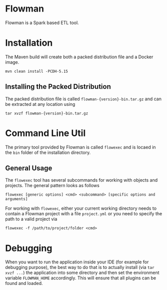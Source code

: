 # Flowman

Flowman is a Spark based ETL tool.

# Installation

The Maven build will create both a packed distribution file and a Docker image.

    mvn clean install -PCDH-5.15

## Installing the Packed Distribution 

The packed distribution file is called `flowman-{version}-bin.tar.gz` and can be extracted at any 
location using

    tar xvzf flowman-{version}-bin.tar.gz

# Command Line Util

The primary tool provided by Flowman is called `flowexec` and is locaed in the `bin` folder of the 
installation directory.

## General Usage

The `flowexec` tool has several subcommands for working with objects and projects. The general pattern 
looks as follows

    flowexec [generic options] <cmd> <subcommand> [specific options and arguments]

For working with `flowexec`, either your current working directory needs to contain a Flowman
project with a file `project.yml` or you need to specify the path to a valid project via

    flowexec -f /path/to/project/folder <cmd>
    
    
# Debugging

When you want to run the application inside your IDE (for example for debugging purpose), the best way to do that is
to actually install (via `tar xvzf ...`) the application into some directory and then set the environment variable
`FLOWMAN_HOME` accordingly. This will ensure that all plugins can be found and loaded.
